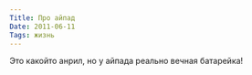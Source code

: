 ```yaml
---
Title: Про айпад
Date: 2011-06-11
Tags: жизнь
---
```


Это какойто анрил, но у айпада реально вечная батарейка!